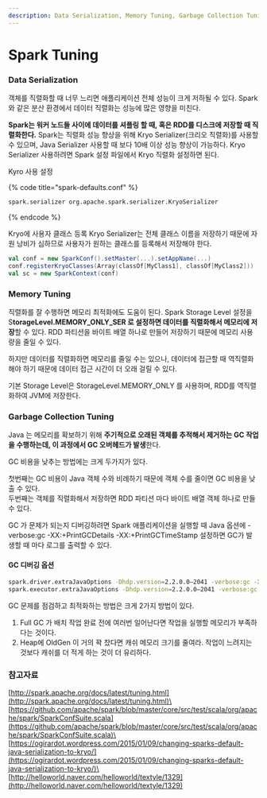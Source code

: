 ```yaml
---
description: Data Serialization, Memory Tuning, Garbage Collection Tuning
---
```


# Spark Tuning

### Data Serialization

객체를 직렬화할 때 너무 느리면 애플리케이션 전체 성능이 크게 저하될 수 있다. Spark 와 같은 분산 환경에서 데이터 직렬화는 성능에 많은 영향을 미친다.

**Spark는 워커 노드들 사이에 데이터를 셔플링 할 때, 혹은 RDD를 디스크에 저장할 때 직렬화한다.** Spark는 직렬화 성능 향상을 위해 Kryo Serializer(크리오 직렬화)를 사용할 수 있으며, Java Serializer 사용할 때 보다 10배 이상 성능 향상이 가능하다. Kryo Serializer 사용하려면 Spark 설정 파일에서 Kryo 직렬화 설정하면 된다.

Kyro 사용 설정

{% code title="spark-defaults.conf" %}
```bash
spark.serializer org.apache.spark.serializer.KryoSerializer
```
{% endcode %}



Kryo에 사용자 클래스 등록 Kryo Serializer는 전체 클래스 이름을 저장하기 때문에 자원 낭비가 심하므로 사용자가 원하는 클래스를 등록해서 저장해야 한다.

```scala
val conf = new SparkConf().setMaster(...).setAppName(...)
conf.registerKryoClasses(Array(classOf[MyClass1], classOf[MyClass2]))
val sc = new SparkContext(conf)
```

### Memory Tuning

직렬화를 잘 수행하면 메모리 최적화에도 도움이 된다. Spark Storage Level 설정을 S**torageLevel.MEMORY\_ONLY\_SER 로 설정하면 데이터를 직렬화해서 메모리에 저장**할 수 있다. RDD 파티션을 바이트 배열 하나로 만들어 저장하기 때문에 메모리 사용량을 줄일 수 있다.

하지만 데이터를 직렬화하면 메모리를 줄일 수는 있으나, 데이터에 접근할 때 역직렬화 해야 하기 때문에 데이터 접근 시간이 더 오래 걸릴 수 있다.

기본 Storage Level은 StorageLevel.MEMORY\_ONLY 를 사용하며,  RDD를 역직렬화하여 JVM에 저장한다.

### Garbage Collection Tuning

Java 는 메모리를 확보하기 위해 **주기적으로 오래된 객체를 추적해서 제거하는 GC 작업을 수행하는데, 이 과정에서 GC 오버헤드가 발생**한다.

GC 비용을 낮추는 방법에는 크게 두가지가 있다.

첫번째는 GC 비용이 Java 객체 수와 비례하기 때문에 객체 수를 줄이면 GC 비용을 낮출 수 있다.\
두번째는 객체를 직렬화해서 저장하면 RDD 파티션 마다 바이트 배열 객체 하나로 만들 수 있다.

GC 가 문제가 되는지 디버깅하려면 Spark 애플리케이션을 실행할 때 Java 옵션에 -verbose:gc -XX:+PrintGCDetails -XX:+PrintGCTimeStamp 설정하면 GC가 발생할 때 마다 로그를 출력할 수 있다.

#### **GC 디버깅 옵션**

```bash
spark.driver.extraJavaOptions -Dhdp.version=2.2.0.0–2041 -verbose:gc -XX:+PrintGCDetails -XX:+PrintGCTimeStamps 
spark.executor.extraJavaOptions -Dhdp.version=2.2.0.0–2041 -verbose:gc -XX:+PrintGCDetails -XX:+PrintGCTimeStamps
```



GC 문제를 점검하고 최적화하는 방법은 크게 2가지 방법이 있다.

1. Full GC 가 배치 작업 완료 전에 여러번 일어난다면 작업을 실행할 메모리가 부족하다는 것이다.
2. Heap에 OldGen 이 거의 꽉 찼다면 캐쉬 메모리 크기를 줄여라. 작업이 느려지는 것보다 캐쉬를 더 적게 하는 것이 더 유리하다.

### 참고자료

[http://spark.apache.org/docs/latest/tuning.html](http://spark.apache.org/docs/latest/tuning.html)\
[https://github.com/apache/spark/blob/master/core/src/test/scala/org/apache/spark/SparkConfSuite.scala](https://github.com/apache/spark/blob/master/core/src/test/scala/org/apache/spark/SparkConfSuite.scala)\
[https://ogirardot.wordpress.com/2015/01/09/changing-sparks-default-java-serialization-to-kryo/](https://ogirardot.wordpress.com/2015/01/09/changing-sparks-default-java-serialization-to-kryo/)\
[http://helloworld.naver.com/helloworld/textyle/1329](http://helloworld.naver.com/helloworld/textyle/1329)
